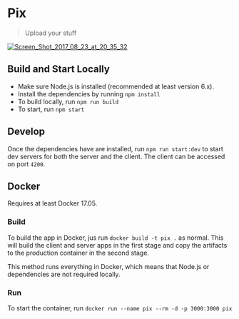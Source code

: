 # Pix

> Upload your stuff

<a href="https://ibb.co/kZ7wNQ"><img src="https://preview.ibb.co/n7hVhQ/Screen_Shot_2017_08_23_at_20_35_32.png" alt="Screen_Shot_2017_08_23_at_20_35_32" border="0"></a>
## Build and Start Locally

- Make sure Node.js is installed (recommended at least version 6.x).
- Install the dependencies by running `npm install`
- To build locally, run `npm run build`
- To start, run `npm start`

## Develop

Once the dependencies have are installed, run `npm run start:dev` 
to start dev servers for both the server and the client.
The client can be accessed on port `4200`.

## Docker

Requires at least Docker 17.05.

### Build

To build the app in Docker, jus run `docker build -t pix .` as normal. 
This will build the client and server apps in the first stage 
and copy the artifacts to the production container in the second stage.

This method runs everything in Docker, which means that Node.js or dependencies 
are not required locally.

### Run

To start the container, run `docker run --name pix --rm -d -p 3000:3000 pix` 
